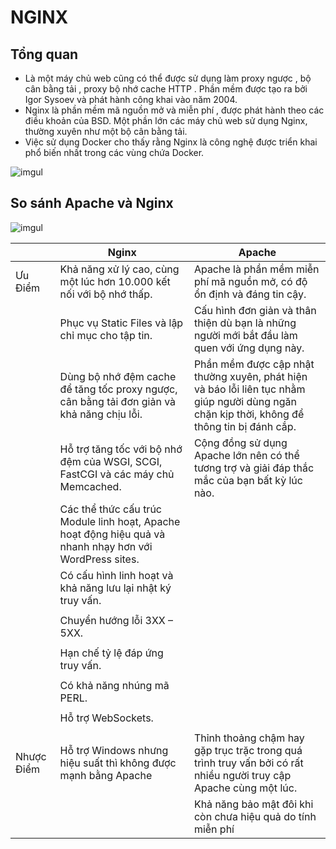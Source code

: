 # NGINX
## Tổng quan
- Là một máy chủ web cũng có thể được sử dụng làm proxy ngược , bộ cân bằng tải , proxy bộ nhớ cache HTTP . Phần mềm được tạo ra bởi Igor Sysoev và phát hành công khai vào năm 2004.  
- Nginx là phần mềm mã nguồn mở và miễn phí , được phát hành theo các điều khoản của BSD. Một phần lớn các máy chủ web sử dụng Nginx, thường xuyên như một bộ cân bằng tải.
- Việc sử dụng Docker cho thấy rằng Nginx là công nghệ được triển khai phổ biến nhất trong các vùng chứa Docker.

![imgul](https://news.cloud365.vn/wp-content/uploads/2020/01/what-is-nginx.png)

## So sánh Apache và Nginx


![imgul](https://blog.kdata.vn/wp-content/uploads/2020/10/web-server-apache-va-nginx-la-gi-so-sanh-uu-nhuoc-diem-cai-nao-tot-6.jpg)

|  | Nginx | Apache |
|-----|------------|------------|
| Ưu Điểm | Khả năng xử lý cao, cùng một lúc hơn 10.000 kết nối với bộ nhớ thấp.| Apache là phần mềm miễn phí mã nguồn mở, có độ ổn định và đáng tin cậy. |
|  |Phục vụ Static Files và lập chỉ mục cho tập tin.| Cấu hình đơn giản và thân thiện dù bạn là những người mới bắt đầu làm quen với ứng dụng này.|
|  |Dùng bộ nhớ đệm cache để tăng tốc proxy ngược, cân bằng tải đơn giản và khả năng chịu lỗi.|Phần mềm được cập nhật thường xuyên, phát hiện và báo lỗi liên tục nhằm giúp người dùng ngăn chặn kịp thời, không để thông tin bị đánh cắp.| 
|  | Hỗ trợ tăng tốc với bộ nhớ đệm của WSGI, SCGI, FastCGI và các máy chủ Memcached.|Cộng đồng sử dụng Apache lớn nên có thể tương trợ và giải đáp thắc mắc của bạn bất kỳ lúc nào.
| |Các thể thức cấu trúc Module linh hoạt, Apache hoạt động hiệu quả và nhanh nhạy hơn với WordPress sites.  |
|  |Có cấu hình linh hoạt và khả năng lưu lại nhật ký truy vấn.
 |  |
|  |Chuyển hướng lỗi 3XX – 5XX.
 |  |
|  |Hạn chế tỷ lệ đáp ứng truy vấn.
 |  |
|  |Có khả năng nhúng mã PERL.
 |  |
|  |Hỗ trợ WebSockets.
 |  |
| Nhược Điểm | Hỗ trợ Windows nhưng hiệu suất thì không được mạnh bằng Apache | Thỉnh thoảng chậm hay gặp trục trặc trong quá trình truy vấn bởi có rất nhiều người truy cập Apache cùng một lúc.
|   |  | Khả năng bảo mật đôi khi còn chưa hiệu quả do tính miễn phí|
